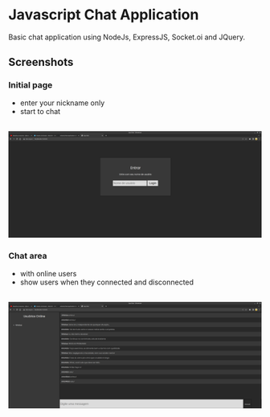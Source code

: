 # Javascript Chat Application
Basic chat application using NodeJs, ExpressJS, Socket.oi and JQuery.

## Screenshots
### Initial page
* enter your nickname only
* start to chat
<br>
<img src="screenshots/login-page.png" alt="login page" width="800">

### Chat area
* with online users 
* show users when they connected and disconnected
<br>
<img src="screenshots/chat.png" alt="chat area" width="800">
